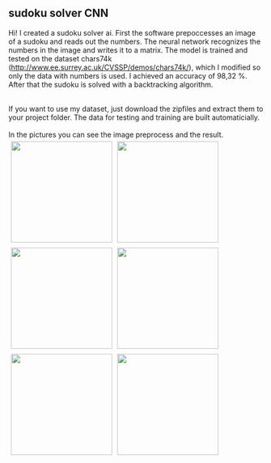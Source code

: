 ## sudoku solver CNN

Hi! I created a sudoku solver ai. First the software prepoccesses an image of a sudoku and reads out the numbers. The neural network recognizes the numbers in the image and writes it to a matrix. The model is trained and tested on the dataset chars74k (http://www.ee.surrey.ac.uk/CVSSP/demos/chars74k/), which I modified so only the data with numbers is used. I achieved an accuracy of 98,32 %. After that the sudoku is solved with a backtracking algorithm.

<br>
If you want to use my dataset, just download the zipfiles and extract them to your project folder. The data for testing and training are built automaticially. 
</br>

<br>
In the pictures you can see the image preprocess and the result. 
</br>
<div>
    <img src="https://user-images.githubusercontent.com/89871999/136822150-c1289640-ee51-4beb-b44d-b13dd6230c5d.jpg" width="200" height="200" alt="" style="margin:5px" align="left">
    <img src="https://user-images.githubusercontent.com/89871999/136822406-7dee2c64-0552-45e1-a7d1-25a472ef8402.jpg" width="200" height="200" alt="" style="margin:5px" align="left">
    <img src="https://user-images.githubusercontent.com/89871999/136822462-9a74d431-7e0d-48c5-835f-5132943846aa.jpg" width="200" height="200" alt="" style="margin:5px" align="left">
   
</div>                                                                         

<div>
     <img src="https://user-images.githubusercontent.com/89871999/136822492-95c177ee-7141-4820-950a-cdba9eaa52f0.jpg" width="200" height="200" alt="" style="margin:5px" align="left">
    <img src="https://user-images.githubusercontent.com/89871999/136823010-8c3633b3-6277-4587-9f71-21eac3d42c00.jpg" width="200" height="200" alt="" style="margin:5px" align="left">
    <img src="https://user-images.githubusercontent.com/89871999/136823072-48975c20-c764-4982-81e6-feb6a2b51015.jpg" width="200" height="200" alt="" style="margin:5px" align="left">
</div>

